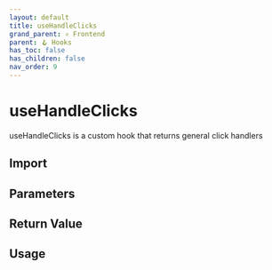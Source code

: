 ```yaml
---
layout: default
title: useHandleClicks
grand_parent: ⚛️ Frontend
parent: 🪝 Hooks
has_toc: false
has_children: false
nav_order: 9
---
```


# useHandleClicks

useHandleClicks is a custom hook that returns general click handlers

## Import

## Parameters

## Return Value

## Usage